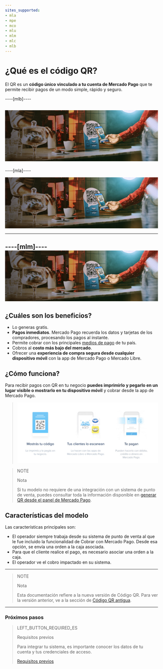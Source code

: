 ```yaml
---
sites_supported:
- mla
- mpe
- mco
- mlu
- mlm
- mlc
- mlb
---
```



# ¿Qué es el código QR?

El QR es un **código único vinculado a tu cuenta de Mercado Pago** que te permite recibir pagos de un modo simple, rápido y seguro.

----[mlb]----

![Pagos QR Mercado Pago](/images/mobile/qr_mla2.es.png)
------------
----[mla]----

![Pagos QR Mercado Pago](/images/mobile/qr_mla2.es.png)

------------
----[mlm]----
![Pagos QR Mercado Pago](/images/mobile/qr_mla2.es.png)
------------

## ¿Cuáles son los beneficios?

* Lo generas gratis.
* **Pagos inmediatos**. Mercado Pago recuerda los datos y tarjetas de los compradores, procesando los pagos al instante.
* Permite cobrar con los principales [medios de pago](https://www.mercadopago.com.ar/ayuda/medios-de-pago-cuotas-promociones_264) de tu país.
* Cobros al **costo más bajo del mercado**.
* Ofrecer una **experiencia de compra segura desde cualquier dispositivo móvil** con la app de Mercado Pago o Mercado Libre.

## ¿Cómo funciona?

Para recibir pagos con QR en tu negocio **puedes imprimirlo y pegarlo en un lugar visible o mostrarlo en tu dispositivo móvil** y cobrar desde la app de Mercado Pago.

> ![Flujo QR](/images/mobile/qr_flujo.es.png)

<span></span>
> NOTE
> 
> Nota
> 
> Si tu modelo no requiere de una integración con un sistema de punto de venta,  puedes consultar toda la información disponible en [generar QR desde el panel de Mercado Pago](https://www.mercadopago[FAKER][URL][DOMAIN]/developers/es/guides/in-person-payments/qr-code/integrations-front). 

## Características del modelo

Las características principales son:

- El operador siempre trabaja desde su sistema de punto de venta al que le fue incluido la funcionalidad de Cobrar con Mercado Pago. Desde esa opción, se envía una orden a la caja asociada. 
- Para que el cliente realice el pago, es necesario asociar una orden a la caja. 
- El operador ve el cobro impactado en su sistema.

---

> NOTE
> 
> Nota
> 
> Esta documentación refiere a la nueva versión de Código QR. Para ver la versión anterior, ve a la sección de [Código QR antigua](https://www.mercadopago.com.ar/developers/es/guides/in-person-payments/qr-code-legacy/introduction/).

---

### Próximos pasos


> LEFT_BUTTON_REQUIRED_ES
>
> Requisitos previos
>
> Para integrar tu sistema, es importante conocer los datos de tu cuenta y tus credenciales de acceso.
>
> [Requisitos previos](https://www.mercadopago.com.ar/developers/es/guides/in-person-payments/qr-code/pre-requisites/)
